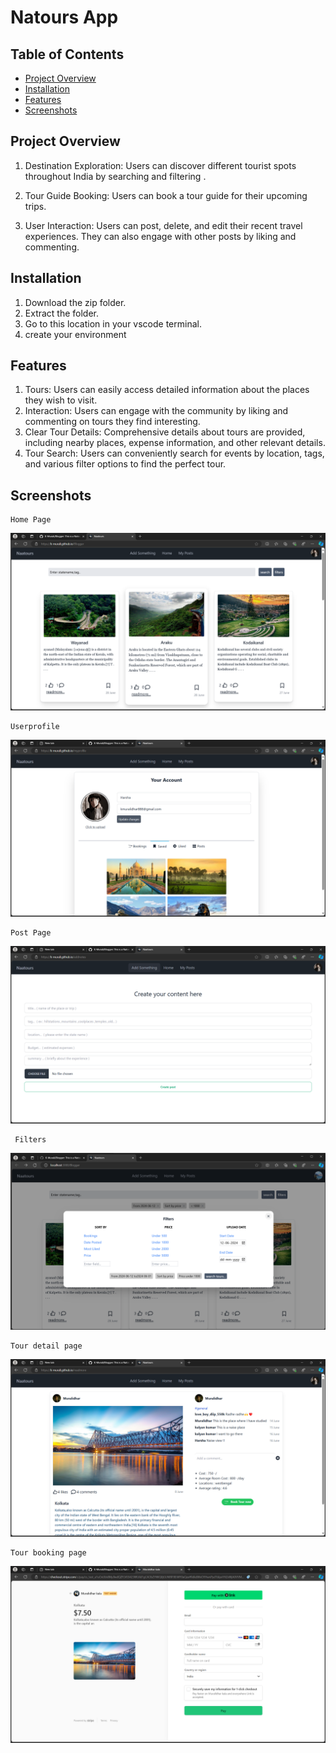# Natours App

## Table of Contents

- [Project Overview](#project-overview)
- [Installation](#installation)
- [Features](#features)
- [Screenshots](#screenshots)

## Project Overview

1. Destination Exploration: Users can discover different tourist spots throughout India by searching and filtering .

2. Tour Guide Booking: Users can book a tour guide for their upcoming trips.

3. User Interaction: Users can post, delete, and edit their recent travel experiences. They can also engage with other posts by liking and commenting.

## Installation

1. Download the zip folder.
2. Extract the folder.
3. Go to this location in your vscode terminal.
4. create your environment

## Features

1. Tours: Users can easily access detailed information about the places they wish to visit.
2. Interaction: Users can engage with the community by liking and commenting on tours they find interesting.
3. Clear Tour Details: Comprehensive details about tours are provided, including nearby places, expense information, and other relevant details.
4. Tour Search: Users can conveniently search for events by location, tags, and various filter options to find the perfect tour.

## Screenshots

    Home Page

<img src="./src/utils/Homepage.png" alt="HomePage" title="home">

    Userprofile

<img src="./src/utils/Userprofile.png" alt="userprofile" title="userprofile">

    Post Page

<img src="./src/utils/Postpage.png" alt="CreatePostPage" title="post page">
     
     Filters

<img src="./src/utils/filters.png" alt="CreatePostPage" title="post page">

    Tour detail page

<img src="./src/utils/Tourdetailpage.png" alt="details page" title="details page">

    Tour booking page

<img src="./src/utils/Tourbookingpage.png" alt="booking page" title="booking page">
